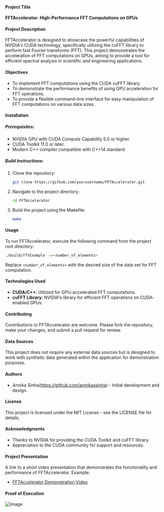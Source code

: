 

#### Project Title
**FFTAccelerator: High-Performance FFT Computations on GPUs**

#### Project Description
FFTAccelerator is designed to showcase the powerful capabilities of NVIDIA's CUDA technology, specifically utilizing the cuFFT library to perform fast Fourier transforms (FFT). This project demonstrates the acceleration of FFT computations on GPUs, aiming to provide a tool for efficient spectral analysis in scientific and engineering applications.

#### Objectives
- To implement FFT computations using the CUDA cuFFT library.
- To demonstrate the performance benefits of using GPU acceleration for FFT operations.
- To provide a flexible command-line interface for easy manipulation of FFT computations on various data sizes.

#### Installation
##### Prerequisites:
- NVIDIA GPU with CUDA Compute Capability 5.0 or higher.
- CUDA Toolkit 11.0 or later.
- Modern C++ compiler compatible with C++14 standard.

##### Build Instructions:
1. Clone the repository:
   ```bash
   git clone https://github.com/yourusername/FFTAccelerator.git
   ```
2. Navigate to the project directory:
   ```bash
   cd FFTAccelerator
   ```
3. Build the project using the Makefile:
   ```bash
   make
   ```

#### Usage
To run FFTAccelerator, execute the following command from the project root directory:
```bash
./build/fftExample -n=<number_of_elements>
```
Replace `<number_of_elements>` with the desired size of the data set for FFT computation.

#### Technologies Used
- **CUDA/C++**: Utilized for GPU-accelerated FFT computations.
- **cuFFT Library**: NVIDIA's library for efficient FFT operations on CUDA-enabled GPUs.

#### Contributing
Contributions to FFTAccelerator are welcome. Please fork the repository, make your changes, and submit a pull request for review.

#### Data Sources
This project does not require any external data sources but is designed to work with synthetic data generated within the application for demonstration purposes.

#### Authors
- Annika Sinha(https://github.com/annikaasinha) - Initial development and design.

#### License
This project is licensed under the MIT License - see the LICENSE file for details.

#### Acknowledgments
- Thanks to NVIDIA for providing the CUDA Toolkit and cuFFT library.
- Appreciation to the CUDA community for support and resources.

#### Project Presentation
A link to a short video presentation that demonstrates the functionality and performance of FFTAccelerator. Example:
- [FFTAccelerator Demonstration Video](https://youtube.com)

#### Proof of Execution
![image](https://github.com/user-attachments/assets/9a7eb0ac-3b74-4e7d-8a87-cc275c0ee2b0)

